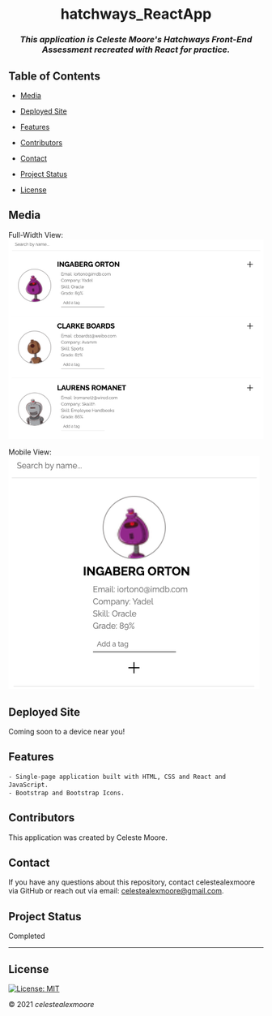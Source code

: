 <div align="center">

# hatchways_ReactApp

### _This application is Celeste Moore's Hatchways Front-End Assessment recreated with React for practice._
</div>

## Table of Contents

- [Media](#Media)

- [Deployed Site](#deployed-site)

- [Features](#Features)

- [Contributors](#Contributors)

- [Contact](#Contact)

- [Project Status](#project-status)

- [License](#License)

## Media

Full-Width View:  
![Photo 1](./src/photos/fullView.png)

Mobile View:  
![Photo 1](./src/photos/mobileView.png)

## Deployed Site

Coming soon to a device near you!

## Features
    - Single-page application built with HTML, CSS and React and JavaScript.
    - Bootstrap and Bootstrap Icons.

## Contributors

This application was created by Celeste Moore.

## Contact

If you have any questions about this repository, contact celestealexmoore via GitHub or reach out via email:
celestealexmoore@gmail.com.

## Project Status

Completed

---

## License

[![License: MIT](https://img.shields.io/badge/License-MIT-blueviolet.svg)](https://opensource.org/licenses/MIT)

© 2021 _celestealexmoore_